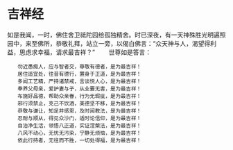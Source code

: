 # 吉祥经

如是我闻，一时，佛住舍卫祗陀园给孤独精舍。时已深夜，有一天神殊胜光明遍照园中，来至佛所，恭敬礼拜，站立一旁，以偈白佛言：“众天神与人，渴望得利益，思虑求幸福，请求最吉祥？”
　　世尊如是答言：
```
　　勿近愚痴人，应与智者交，尊敬有德者，是为最吉祥！
　　居住适宜处，往昔有德行，置身于正道，是为最吉祥！
　　多闻工艺精，严持诸禁戒，言谈悦人心，是为最吉祥！
　　奉养父母亲，爱护妻与子，从业要无害，是为最吉祥！
　　布施好品德，帮助众亲眷，行为无瑕疵，是为最吉祥！
　　邪行须禁止，克己不饮酒，美德坚不移，是为最吉祥！
　　恭敬与谦让，知足并感恩，及时闻教法，是为最吉祥！
　　忍耐与顺从，得见众沙门，适时论信仰，是为最吉祥！
　　自治净生活，领悟八正道，实证涅槃法，是为最吉祥！
　　八风不动心，无忧无污染，宁静无烦恼，是为最吉祥！
　　依此行持者，无往而不胜，一切处得福，是为最吉祥！
```